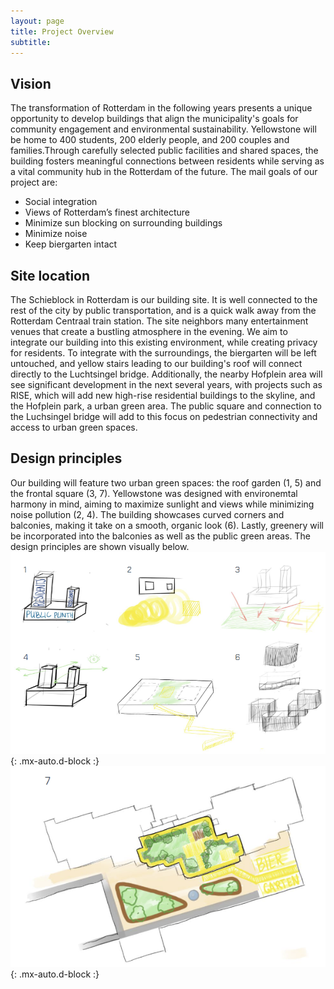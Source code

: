 ```yaml
---
layout: page
title: Project Overview
subtitle: 
---
```


## Vision
The transformation of Rotterdam in the following years presents a unique opportunity to develop buildings that align the municipality's goals for community engagement and environmental sustainability. Yellowstone will be home to 400 students, 200 elderly people, and 200 couples and families.Through carefully selected public facilities and shared spaces, the building fosters meaningful connections between residents while serving as a vital community hub in the Rotterdam of the future.
The mail goals of our project are:
- Social integration
- Views of Rotterdam’s finest architecture
- Minimize sun blocking on surrounding buildings
- Minimize noise
- Keep biergarten intact

## Site location
The Schieblock in Rotterdam is our building site. It is well connected to the rest of the city by public transportation, and is a quick walk away from the Rotterdam Centraal train station. The site neighbors many entertainment venues that create a bustling atmosphere in the evening. We aim to integrate our building into this existing environment, while creating privacy for residents. To integrate with the surroundings, the biergarten  will be left untouched, and yellow stairs leading to our building's roof will connect directly to the Luchtsingel bridge. Additionally, the nearby Hofplein area will see significant development in the next several years, with projects such as RISE, which will add new high-rise residential buildings to the skyline, and the Hofplein park, a urban green area. The public square and connection to the Luchsingel bridge will add to this focus on pedestrian connectivity and access to urban green spaces.

## Design principles
Our building will feature two urban green spaces: the roof garden (1, 5) and the frontal square (3, 7). Yellowstone was designed with environemtal harmony in mind, aiming to maximize sunlight and views while minimizing noise pollution (2, 4). The building showcases curved corners and balconies, making it take on a smooth, organic look (6). Lastly, greenery will be incorporated into the balconies as well as the public green areas.
The design principles are shown visually below.
![Design principles 1](/assets/img/design-principles1.png){: .mx-auto.d-block :}
![Design principles 2](/assets/img/design-principles2.png){: .mx-auto.d-block :}

